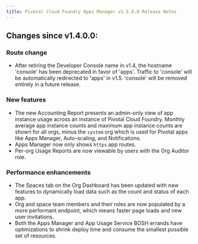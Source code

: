 ```yaml
---
title: Pivotal Cloud Foundry Apps Manager v1.5.0.0 Release Notes
---
```


## Changes since v1.4.0.0:

### Route change

* After retiring the Developer Console name in v1.4, the hostname 'console' has been deprecated in favor of 'apps'. Traffic to 'console' will be automatically redirected to 'apps' in v1.5. 'console' will be removed entirely in a future release. 

### New features

* The new Accounting Report presents an admin-only view of app instance usage across an instance of Pivotal Cloud Foundry. Monthly average app instance counts and maximum app instance counts are shown for all orgs, minus the `system` org which is used for Pivotal apps like Apps Manager, Auto-scaling, and Notifications.
* Apps Manager now only shows `https` app routes.
* Per-org Usage Reports are now viewable by users with the Org Auditor role. 

### Performance enhancements

* The Spaces tab on the Org Dashboard has been updated with new features to dynamically load data such as the count and status of each app. 
* Org and space team members and their roles are now populated by a more performant endpoint, which means faster page loads and new user invitations. 
* Both the Apps Manager and App Usage Service BOSH errands have optimizations to shrink deploy time and consume the smallest possible set of resources. 

